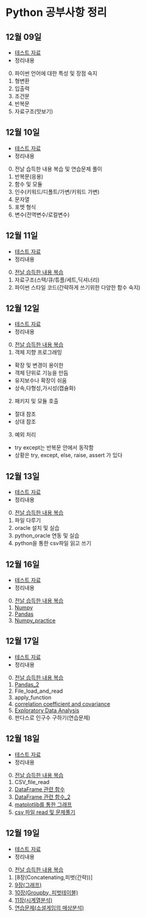 # Python 공부사항 정리

## 12월 09일
 - [테스트 자료](https://github.com/madfalc0n/Image-analysis-and-develope/tree/master/python/20191209)
 - 정리내용
 0. 파이썬 언어에 대한 특성 및 장점 숙지
 1. 형변환
 2. 입출력
 3. 조건문
 4. 반복문
 5. 자료구조(맛보기)

## 12월 10일
 - [테스트 자료](https://github.com/madfalc0n/Image-analysis-and-develope/tree/master/python/20191210)
 - 정리내용
 0. 전날 습득한 내용 복습 및 연습문제 풀이
 1. 반복문(응용)
 2. 함수 및 모듈
 3. 인수(키워드/디폴트/가변/키워드 가변)
 4. 문자열
 5. 포멧 형식
 6. 변수(전역변수/로컬변수)

## 12월 11일
 - [테스트 자료](https://github.com/madfalc0n/Image-analysis-and-develope/tree/master/python/20191211)
 - 정리내용
 0. [전날 습득한 내용 복습](https://github.com/madfalc0n/Image-analysis-and-develope/blob/master/python/20191211/1.0_review.md)
 1. 자료구조(스택/큐/튜플/세트,딕셔너리)
 2. 파이썬 스타일 코드(간략하게 쓰기위한 다양한 함수 숙지)

## 12월 12일
 - [테스트 자료](https://github.com/madfalc0n/Image-analysis-and-develope/tree/master/python/20191212)
 - 정리내용
 0. [전날 습득한 내용 복습](https://github.com/madfalc0n/Image-analysis-and-develope/blob/master/python/20191212/1.0_review.md)
 1. 객체 지향 프로그래밍
 - 확장 및 변경이 용이한
 - 객체 단위로 기능을 만듬
 - 유지보수나 확장이 쉬움
 - 상속,다형성,가시성(캡슐화)
 2. 패키지 및 모듈 호출
 - 절대 참조
 - 상대 참조
 3. 예외 처리
 - try except는 반복문 안에서 동작함
 - 상황은 try, except, else, raise, assert 가 있다
 
## 12월 13일
 - [테스트 자료](https://github.com/madfalc0n/Image-analysis-and-develope/tree/master/python/20191213)
 - 정리내용
 0. [전날 습득한 내용 복습](https://github.com/madfalc0n/Image-analysis-and-develope/blob/master/python/20191213/1.0_review.md)
 1. 파일 다루기
 2. oracle 설치 및 실습
 3. python_oracle 연동 및 실습
 4. python을 통한 csv파일 읽고 쓰기
 
## 12월 16일
 - [테스트 자료](https://github.com/madfalc0n/Image-analysis-and-develope/tree/master/python/20191216)
 - 정리내용
 0. [전날 습득한 내용 복습](https://github.com/madfalc0n/Image-analysis-and-develope/blob/master/python/20191216/1.0_review.md)
 1. [Numpy](https://github.com/madfalc0n/Image-analysis-and-develope/blob/master/python/20191216/1.1_numpy.ipynb)
 2. [Pandas](https://github.com/madfalc0n/Image-analysis-and-develope/blob/master/python/20191216/1.2_pandas.ipynb)
 3. [Numpy_practice](https://github.com/madfalc0n/Image-analysis-and-develope/blob/master/python/20191216/1.3_Numpy_exercise_training.ipynb) 
 
## 12월 17일
 - [테스트 자료](https://github.com/madfalc0n/Image-analysis-and-develope/tree/master/python/20191217) 
 - 정리내용
 0. [전날 습득한 내용 복습](https://github.com/madfalc0n/Image-analysis-and-develope/blob/master/python/20191217/1.0_review.md)
 1. [Pandas_2](https://github.com/madfalc0n/Image-analysis-and-develope/blob/master/python/20191217/1.1_Pandas_2.ipynb)
 2. File_load_and_read
 3. apply_function
 4. [correlation coefficient and covariance](https://github.com/madfalc0n/Image-analysis-and-develope/blob/master/python/20191217/1.5_correlation_coefficient_and_covariance.ipynb)
 5. [Exploratory Data Analysis](https://github.com/madfalc0n/Image-analysis-and-develope/blob/master/python/20191217/1.6_EDA.ipynb)
 6. 판다스로 인구수 구하기(연습문제)
 
## 12월 18일
 - [테스트 자료](https://github.com/madfalc0n/Image-analysis-and-develope/tree/master/python/20191218) 
 - 정리내용
 0. [전날 습득한 내용 복습](https://github.com/madfalc0n/Image-analysis-and-develope/blob/master/python/20191218/1.0_review.md)
 1. CSV_file_read
 2. [DataFrame 관련 함수](https://github.com/madfalc0n/Image-analysis-and-develope/blob/master/python/20191218/1.2_chapter_7.ipynb)
 3. [DataFrame 관련 함수_2](https://github.com/madfalc0n/Image-analysis-and-develope/blob/master/python/20191218/1.3_chapter_8.ipynb)
 5. [matplotlib를 통한 그래프](https://github.com/madfalc0n/Image-analysis-and-develope/blob/master/python/20191218/1.4_graph.ipynb)
 6. [csv 파일 read 및 문제풀기](https://github.com/madfalc0n/Image-analysis-and-develope/blob/master/python/20191218/1.5_practice_quiz.ipynb)

## 12월 19일
 - [테스트 자료](https://github.com/madfalc0n/Image-analysis-and-develope/tree/master/python/20191219) 
 - 정리내용
 0. [전날 습득한 내용 복습](https://github.com/madfalc0n/Image-analysis-and-develope/blob/master/python/20191219/1.0_review.md)
 1. [8장(Concatenating,피벗(간략))]
 2. [9장(그래프)]()
 3. [10장(Groupby, 피벗테이블)]()
 4. [11장(시계열분석)]()
 5. [연습문제(소셜게임의 매상분석)]()